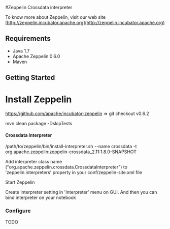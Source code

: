 #Zeppelin Crossdata interpreter

To know more about Zeppelin, visit our web site [http://zeppelin.incubator.apache.org](http://zeppelin.incubator.apache.org)

## Requirements
 * Java 1.7
 * Apache Zeppelin 0.6.0
 * Maven 

## Getting Started

# Install Zeppelin

https://github.com/apache/incubator-zeppelin => git checkout v0.6.2

mvn clean package -DskipTests

#### Crossdata Interpreter

/path/to/zeppelin/bin/install-interpreter.sh --name crossdata -t org.apache.zeppelin:zeppelin-crossdata_2.11:1.8.0-SNAPSHOT

Add interpreter class name ("org.apache.zeppelin.crossdata.CrossdataInterpreter") to 'zeppelin.interpreters' property in your conf/zeppelin-site.xml file

Start Zeppelin

Create interpreter setting in 'Interpreter' menu on GUI. And then you can bind interpreter on your notebook


### Configure

TODO
